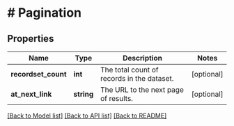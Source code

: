 # # Pagination

## Properties

Name | Type | Description | Notes
------------ | ------------- | ------------- | -------------
**recordset_count** | **int** | The total count of records in the dataset. | [optional]
**at_next_link** | **string** | The URL to the next page of results. | [optional]

[[Back to Model list]](../../../README.md#models) [[Back to API list]](../../../README.md#endpoints) [[Back to README]](../../../README.md)
